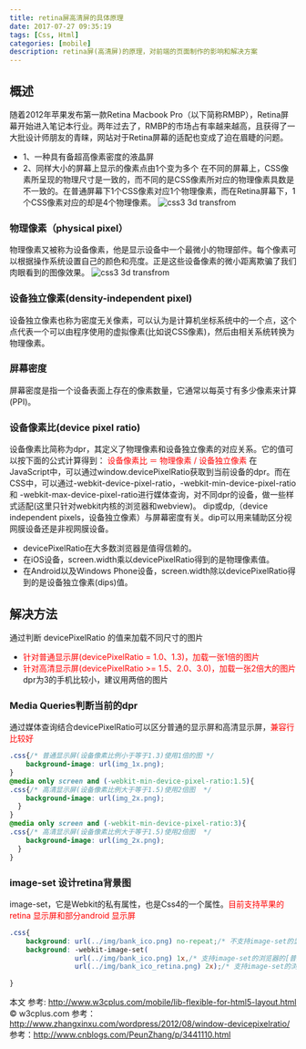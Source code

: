 ```yaml
---
title: retina屏高清屏的具体原理
date: 2017-07-27 09:35:19
tags: [Css, Html]
categories: [mobile]
description: retina屏(高清屏)的原理，对前端的页面制作的影响和解决方案
---
```

## 概述
随着2012年苹果发布第一款Retina Macbook Pro（以下简称RMBP），Retina屏幕开始进入笔记本行业。两年过去了，RMBP的市场占有率越来越高，且获得了一大批设计师朋友的青睐，网站对于Retina屏幕的适配也变成了迫在眉睫的问题。
- 1、一种具有备超高像素密度的液晶屏
- 2、同样大小的屏幕上显示的像素点由1个变为多个
在不同的屏幕上，CSS像素所呈现的物理尺寸是一致的，而不同的是CSS像素所对应的物理像素具数是不一致的。在普通屏幕下1个CSS像素对应1个物理像素，而在Retina屏幕下，1个CSS像素对应的却是4个物理像素。
![css3 3d transfrom](../../images/ios_bug/retina-web-3.jpg)

### 物理像素（physical pixel）
物理像素又被称为设备像素，他是显示设备中一个最微小的物理部件。每个像素可以根据操作系统设置自己的颜色和亮度。正是这些设备像素的微小距离欺骗了我们肉眼看到的图像效果。
![css3 3d transfrom](../../images/ios_bug/retina-web-1.jpg)

### 设备独立像素(density-independent pixel)
设备独立像素也称为密度无关像素，可以认为是计算机坐标系统中的一个点，这个点代表一个可以由程序使用的虚拟像素(比如说CSS像素)，然后由相关系统转换为物理像素。
### 屏幕密度
屏幕密度是指一个设备表面上存在的像素数量，它通常以每英寸有多少像素来计算(PPI)。
### 设备像素比(device pixel ratio)
设备像素比简称为dpr，其定义了物理像素和设备独立像素的对应关系。它的值可以按下面的公式计算得到：
<font color="red">设备像素比 ＝ 物理像素 / 设备独立像素</font>
在JavaScript中，可以通过window.devicePixelRatio获取到当前设备的dpr。而在CSS中，可以通过-webkit-device-pixel-ratio，-webkit-min-device-pixel-ratio和 -webkit-max-device-pixel-ratio进行媒体查询，对不同dpr的设备，做一些样式适配(这里只针对webkit内核的浏览器和webview)。
dip或dp,（device independent pixels，设备独立像素）与屏幕密度有关。dip可以用来辅助区分视网膜设备还是非视网膜设备。
- devicePixelRatio在大多数浏览器是值得信赖的。
- 在iOS设备，screen.width乘以devicePixelRatio得到的是物理像素值。
- 在Android以及Windows Phone设备，screen.width除以devicePixelRatio得到的是设备独立像素(dips)值。
## 解决方法
通过判断 devicePixelRatio 的值来加载不同尺寸的图片
- <font color="red">针对普通显示屏(devicePixelRatio = 1.0、1.3)，加载一张1倍的图片</font>
- <font color="red">针对高清显示屏(devicePixelRatio >= 1.5、2.0、3.0)，加载一张2倍大的图片</font>
dpr为3的手机比较小，建议用两倍的图片
### Media Queries判断当前的dpr
通过媒体查询结合devicePixelRatio可以区分普通的显示屏和高清显示屏，<font color="red">兼容行比较好</font>
```css
.css{/* 普通显示屏(设备像素比例小于等于1.3)使用1倍的图 */ 
    background-image: url(img_1x.png);
}
@media only screen and (-webkit-min-device-pixel-ratio:1.5){
.css{/* 高清显示屏(设备像素比例大于等于1.5)使用2倍图  */
    background-image: url(img_2x.png);
  }
}
@media only screen and (-webkit-min-device-pixel-ratio:3){
.css{/* 高清显示屏(设备像素比例大于等于1.5)使用2倍图  */
    background-image: url(img_2x.png);
  }
}
```
### image-set 设计retina背景图
image-set，它是Webkit的私有属性，也是Css4的一个属性。<font color="red">目前支持苹果的 retina 显示屏和部分android 显示屏</font>
```css
.css{
    background: url(../img/bank_ico.png) no-repeat;/* 不支持image-set的显示屏 */ 
    background: -webkit-image-set(
                url(../img/bank_ico.png) 1x,/* 支持image-set的浏览器的[普通屏幕]下 */
                url(../img/bank_ico_retina.png) 2x);/* 支持image-set的浏览器的[Retina屏幕] */
                
}
```
本文
参考: http://www.w3cplus.com/mobile/lib-flexible-for-html5-layout.html © w3cplus.com
参考：http://www.zhangxinxu.com/wordpress/2012/08/window-devicepixelratio/
参考：http://www.cnblogs.com/PeunZhang/p/3441110.html